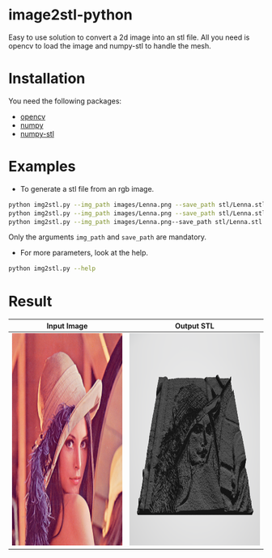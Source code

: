 # image2stl-python
Easy to use solution to convert a 2d image into an stl file.
All you need is opencv to load the image and numpy-stl to handle the mesh.

# Installation
You need the following packages:
- [opencv](https://pypi.org/project/opencv-python/)
- [numpy](https://numpy.org/install/)
- [numpy-stl](https://pypi.org/project/numpy-stl/)

# Examples
- To generate a stl file from an rgb image.
```bash
python img2stl.py --img_path images/Lenna.png --save_path stl/Lenna.stl
python img2stl.py --img_path images/Lenna.png --save_path stl/Lenna.stl --scale_size 3 --z_res 0.3
python img2stl.py --img_path images/Lenna.png--save_path stl/Lenna.stl --scale_size 3 --nb_levels 100 --base_depth 10 --z_res 0.3 --xy_res 0.8 
```
Only the arguments `img_path` and `save_path` are mandatory. 

- For more parameters, look at the help.
```bash
python img2stl.py --help
```

# Result

 Input Image | Output STL 
 --- | --- 
<img src="images/Lenna.png" alt="Lenna.png" height="420" /> | <img src="stl/render_Lenna_stl.PNG" alt="Lenna.stl" height="420" />
